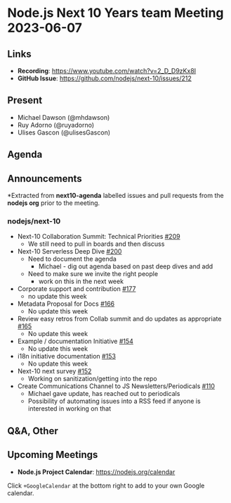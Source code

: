 # Node.js  Next 10 Years team Meeting 2023-06-07

## Links

* **Recording**:  <https://www.youtube.com/watch?v=2_D_D9zKx8I>
* **GitHub Issue**: <https://github.com/nodejs/next-10/issues/212>

## Present

* Michael Dawson (@mhdawson)
* Ruy Adorno (@ruyadorno)
* Ulises Gascon (@ulisesGascon)

## Agenda

## Announcements

*Extracted from **next10-agenda** labelled issues and pull requests from the **nodejs org** prior to the meeting.

### nodejs/next-10

* Next-10 Collaboration Summit: Technical Priorities [#209](https://github.com/nodejs/next-10/issues/209)
  * We still need to pull in boards and then discuss
* Next-10 Serverless Deep Dive [#200](https://github.com/nodejs/next-10/issues/200)
  * Need to document the agenda
    * Michael - dig out agenda based on past deep dives and add
  * Need to make sure we invite the right people
    * work on this in the next week
* Corporate support and contribution [#177](https://github.com/nodejs/next-10/issues/177)
  * no update this week
* Metadata Proposal for Docs [#166](https://github.com/nodejs/next-10/issues/166)
  * No update this week
* Review easy retros from Collab summit and do updates as appropriate [#165](https://github.com/nodejs/next-10/issues/165)
  * No update this week
* Example / documentation Initiative [#154](https://github.com/nodejs/next-10/issues/154)
  * No update this week
* i18n initiative documentation [#153](https://github.com/nodejs/next-10/issues/153)
  * No update this week
* Next-10 next survey [#152](https://github.com/nodejs/next-10/issues/152)
  * Working on sanitization/getting into the repo
* Create Communications Channel to JS Newsletters/Periodicals [#110](https://github.com/nodejs/next-10/issues/110)
  * Michael gave update, has reached out to periodicals
  * Possibility of automating issues into a RSS feed if anyone is interested in working on that

## Q&A, Other

## Upcoming Meetings

* **Node.js Project Calendar**: <https://nodejs.org/calendar>

Click `+GoogleCalendar` at the bottom right to add to your own Google calendar.
